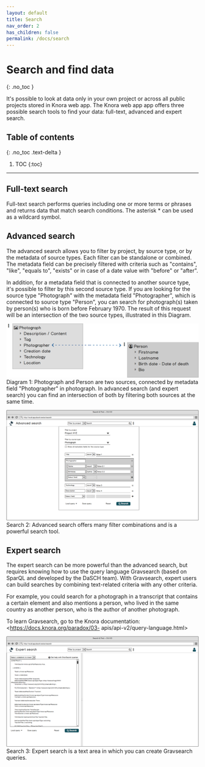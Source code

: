 ```yaml
---
layout: default
title: Search
nav_order: 2
has_children: false
permalink: /docs/search
---
```


# Search and find data
{: .no_toc }

It's possible to look at data only in your own project or across all public projects stored in Knora web app. The Knora web app app offers three possible search tools to find your data: full-text, advanced and expert search.

## Table of contents
{: .no_toc .text-delta }

  1. TOC
  {:toc}

---

## Full-text search

Full-text search performs queries including one or more terms or phrases and returns data that match search conditions. The asterisk * can be used as a wildcard symbol.

<!-- ![Search 1: Simple full-text search with a selection to filter by project.](/assets/images/search-fulltext.png) -->

## Advanced search

The advanced search allows you to filter by project, by source type, or by the metadata of source types. Each filter can be standalone or combined. The metadata field can be precisely filtered with criteria such as "contains", "like", "equals to", "exists" or in case of a date value with "before" or "after".

In addition, for a metadata field that is connected to another source type, it's possible to filter by this second source type. If you are looking for the source type "Photograph" with the metadata field "Photographer", which is connected to source type "Person", you can search for photograph(s) taken by person(s) who is born before February 1970. The result of this request will be an intersection of the two source types, illustrated in this Diagram.

![Diagram 1: Photograph and Person are two sources, connected by metadata field "Photographer" in photograph. In advanced search (and expert search) you can find an intersection of both by filtering both sources at the same time.](../assets/images/search-advanced-diagram.png)
Diagram 1: Photograph and Person are two sources, connected by metadata field "Photographer" in photograph. In advanced search (and expert search) you can find an intersection of both by filtering both sources at the same time.

![Search 2: Advanced search offers many filter combinations and is a powerful search tool.](../assets/images/search-advanced.png)
Search 2: Advanced search offers many filter combinations and is a powerful search tool.

## Expert search

The expert search can be more powerful than the advanced search, but requires knowing how to use the query language Gravsearch (based on SparQL and developed by the DaSCH team). With Gravsearch, expert users can build searches by combining text-related criteria with any other criteria.

For example, you could search for a photograph in a transcript that contains a certain element and also mentions a person, who lived in the same country as another person, who is the author of another photograph.

To learn Gravsearch, go to the Knora documentation: <https://docs.knora.org/paradox/03- apis/api-v2/query-language.html>

![Search 3: Expert search is a text area in which you can create Gravsearch queries.](../assets/images/search-expert-gravsearch.png)
Search 3: Expert search is a text area in which you can create Gravsearch queries.


